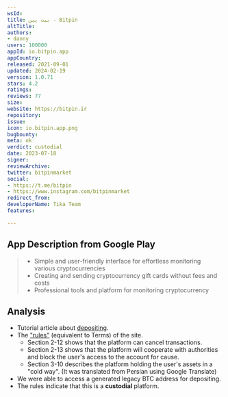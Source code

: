 ```yaml
---
wsId: 
title: بیت پین - Bitpin
altTitle: 
authors:
- danny
users: 100000
appId: io.bitpin.app
appCountry: 
released: 2021-09-01
updated: 2024-02-19
version: 1.0.71
stars: 4.2
ratings: 
reviews: 77
size: 
website: https://bitpin.ir
repository: 
issue: 
icon: io.bitpin.app.png
bugbounty: 
meta: ok
verdict: custodial
date: 2023-07-18
signer: 
reviewArchive: 
twitter: bitpinmarket
social:
- https://t.me/bitpin
- https://www.instagram.com/bitpinmarket
redirect_from: 
developerName: Tika Team
features: 

---
```


## App Description from Google Play

> - Simple and user-friendly interface for effortless monitoring various cryptocurrencies
> - Creating and sending cryptocurrency gift cards without fees and costs
> - Professional tools and platform for monitoring cryptocurrency

## Analysis

- Tutorial article about [depositing](https://help.bitpin.ir/fa/article/chgonh-rmzarz-oariz-knim-6454nm/).
- The ["rules"](https://bitpin.ir/rules) (equivalent to Terms) of the site.
    - Section 2-12 shows that the platform can cancel transactions.
    - Section 2-13 shows that the platform will cooperate with authorities and block the user's access to the account for cause.
    - Section 3-10 describes the platform holding the user's assets in a "cold way". (It was translated from Persian using Google Translate)
- We were able to access a generated legacy BTC address for depositing.
- The rules indicate that this is a **custodial** platform.
